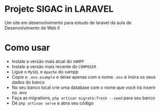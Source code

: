 # Projetc SIGAC in LARAVEL

Um site em desenvolvimento para estudo de laravel da aula de Desenvolvimento de Web II

# Como usar

- Instale a versão mais atual do ```XAMPP```
- Instale a versão mais recente do ```COMPOSER```
- Ligue o ```MySQL``` e ```Apache``` do xampp
- Copie o ```.env.example``` e deixe apenas com o nome ```.env``` e insira os seus dados do banco
- No seu banco local crie uma database com o nome que você irá inserir no .env
- Faça as migrations, ```php artisan migrate:fresh --seed``` para seu banco
- Dê ```php artisan serve``` e abra seu código